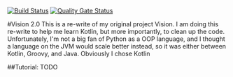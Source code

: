 [![Build Status](https://travis-ci.org/JackGoldsworth/Vision2.svg?branch=master)](https://travis-ci.org/JackGoldsworth/Vision2)
[![Quality Gate Status](https://sonarcloud.io/api/project_badges/measure?project=me.jackgoldsworth.vision&metric=alert_status)](https://sonarcloud.io/dashboard?id=me.jackgoldsworth.vision)

#Vision 2.0
This is a re-write of my original project Vision. I am doing this re-write to help me learn Kotlin,
but more importantly, to clean up the code. Unfortunately, I'm not a big fan of Python as a OOP language,
and I thought a language on the JVM would scale better instead, so it was either between Kotlin, Groovy, and Java.
Obviously I chose Kotlin

##Tutorial:
TODO